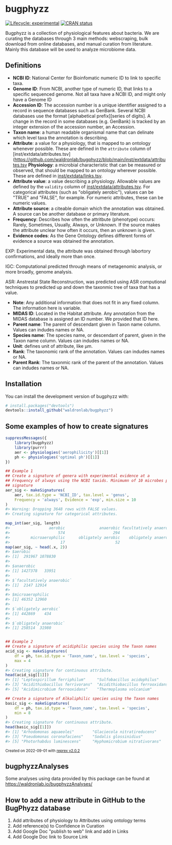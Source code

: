 # bugphyzz

<!-- badges: start -->

[![Lifecycle:
experimental](https://img.shields.io/badge/lifecycle-experimental-orange.svg)](https://www.tidyverse.org/lifecycle/#experimental)
[![CRAN
status](https://www.r-pkg.org/badges/version/bugphyzz)](https://CRAN.R-project.org/package=bugphyzz)
<!-- badges: end -->

Bugphyzz is a collection of physiological features about bacteria. We are curating the databases through 3 main methods: webscraping, bulk download from online databases, and manual curation from literature. Mainly this database will be used to analyze microbiome data.

## Definitions
* **NCBI ID**: National Center for Bioinfomatic numeric ID to link to specific taxa.
* **Genome ID**: From NCBI, another type of numeric ID, that links to a specific sequenced genome. Not all taxa have a NCBI ID, and might only have a Genome ID
* **Accession ID**: The accession number is a unique identifier assigned to a record in sequence databases such as GenBank. Several NCBI databases use the format [alphabetical prefix][series of digits]. A change in the record in some databases (e.g. GenBank) is tracked by an integer extension of the accession number, an Accession.
* **Taxon name**: a human readable organismal name that can delinate which level taxa the annotation is describing.
* **Attribute**: a value for a physiology, that is mapped to an ontology whenever possible. These are defined in the `attribute` column of [inst/extdata/attributes.tsv](https://github.com/waldronlab/bugphyzz/blob/main/inst/extdata/attributes.tsv
 **Physiology**: a microbial characteristic that can be measured or observed, that should be mapped to an ontology wherever possible. These are defined in [inst/extdata/links.tsv](https://github.com/waldronlab/bugphyzz/blob/main/inst/extdata/links.tsv).
* **Attribute value**: a value describing a physiology. Allowable values are defined by the `validity` column of [inst/extdata/attributes.tsv](https://github.com/waldronlab/bugphyzz/blob/main/inst/extdata/attributes.tsv). For categorical attributes (such as "obligately aerobic"), values can be "TRUE" and "FALSE", for example. For numeric attributes, these can be numeric values.
* **Attribute source**: a citeable domain which the annotation was obtained. A source can be another database or primary literature.
* **Frequency**: Describes how often the attritbute (phenotype) occurs: Rarely, Sometimes, Usually, Always, or Unknown. If the source makes the attribute unclear how often it occurs, then an unknown is given.
* **Evidence codes**: As the Gene Ontology defines different forms of evidence a source was obtained the annotation. 

EXP: Experimental data, the attribute was obtained through labortory confirmations, and ideally more than once.

IGC: Computational predicted through means of metagenomic analysis, or more broadly, genome analysis.

ASR: Anstrestal State Reconstruction, was predicted using ASR computional techniques to predicted up and down the taxonmic tree of taxa that has a value.

* **Note**: Any additional information that does not fit in any fixed column. The information here is variable.
* **MIDAS ID**: Located in the Habitat attribute. Any annotation from the MIDAS database is assigned an ID number. We provided that ID here.
* **Parent name**: The parent of descendant given in Taxon name column. Values can indudes names or NA.
* **Species name**: The species name, or descendant of parent, given in the Taxon name column. Values can indudes names or NA.
* **Unit**: defines unit of attribute, like µm.
* **Rank**: The taxonomic rank of the annotation. Values can indudes names or NA.
* **Parent Rank**: The taxonmic rank of the parent of the annotation. Values can indudes names or NA.

## Installation

You can install the development version of bugphyzz with:

``` r
# install.packages("devtools")
devtools::install_github("waldronlab/bugphyzz")
```

## Some examples of how to create signatures

``` r
suppressMessages({
    library(bugphyzz)
    library(purrr)
    aer <- physiologies('aerophilicity')[[1]]
    ph <- physiologies('optimal ph')[[1]]
})

## Example 1
## Create a signature of genera with experimental evidence at a 
## Frequency of always using the NCBI taxids. Minimumn of 10 microbes per
## signature
aer_sig <- makeSignatures(
    aer, tax.id.type = 'NCBI_ID', tax.level = 'genus', 
    Frequency = 'always', Evidence = 'exp', min.size = 10
)
#> Warning: Dropping 3648 rows with FALSE values.
#> Creating signature for categorical attributes.

map_int(aer_sig, length)
#>                 aerobic               anaerobic facultatively anaerobic 
#>                     574                     294                     174 
#>         microaerophilic      obligately aerobic    obligately anaerobic 
#>                      17                      52                     104
map(aer_sig, ~ head(.x, 2))
#> $aerobic
#> [1]  291967 1078830
#> 
#> $anaerobic
#> [1] 1427378   33951
#> 
#> $`facultatively anaerobic`
#> [1]  2147 12914
#> 
#> $microaerophilic
#> [1] 46352 12960
#> 
#> $`obligately aerobic`
#> [1] 442869    434
#> 
#> $`obligately anaerobic`
#> [1] 258514  31980


## Example 2
## Create a signature of acidiphilic species using the Taxon names
acid_sig <- makeSignatures(
    df = ph, tax.id.type = 'Taxon_name', tax.level = 'species',
    max = 4
)
#> Creating signature for continuous attribute.
head(acid_sig[[1]])
#> [1] "Leptospirillum ferriphilum"     "Sulfobacillus acidophilus"     
#> [3] "Acidithiobacillus ferrivorans"  "Acidithiobacillus ferrooxidans"
#> [5] "Acidimicrobium ferrooxidans"    "Thermoplasma volcanium"

## Create a signature of Alkaliphilic species using the Taxon names
basic_sig <- makeSignatures(
    df = ph, tax.id.type = 'Taxon_name', tax.level = 'species', 
    min = 8
)
#> Creating signature for continuous attribute.
head(basic_sig[[1]])
#> [1] "Arhodomonas aquaeolei"        "Glaciecola nitratireducens"  
#> [3] "Pseudomonas coronafaciens"    "Sodalis glossinidius"        
#> [5] "Photorhabdus luminescens"     "Hyphomicrobium nitrativorans"
```

<sup>Created on 2022-09-01 with [reprex v2.0.2](https://reprex.tidyverse.org)</sup>

## bugphyzzAnalyses

Some analyses using data provided by this package can be found at https://waldronlab.io/bugphyzzAnalyses/

## How to add a new attribute in GitHub to the BugPhyzz database
 1. Add attributes of physiology to Attributes using ontology terms
 2. Add reference(s) to Confidence in Curation
 3. Add Google Doc "publish to web" link and add in Links
 4. Add Google Doc link to Source Link
